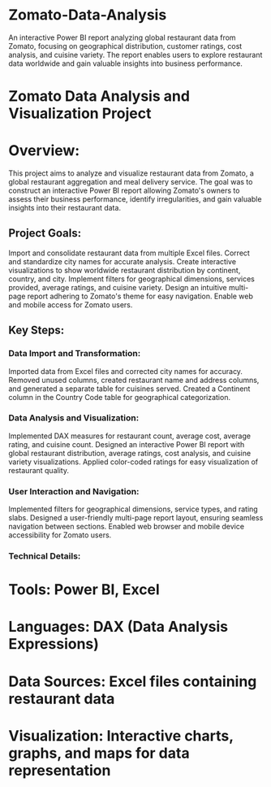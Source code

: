 # Zomato-Data-Analysis
An interactive Power BI report analyzing global restaurant data from Zomato, focusing on geographical distribution, customer ratings, cost analysis, and cuisine variety. The report enables users to explore restaurant data worldwide and gain valuable insights into business performance.

# Zomato Data Analysis and Visualization Project
# Overview:
This project aims to analyze and visualize restaurant data from Zomato, a global restaurant aggregation and meal delivery service. The goal was to construct an interactive Power BI report allowing Zomato's owners to assess their business performance, identify irregularities, and gain valuable insights into their restaurant data.

## Project Goals:
Import and consolidate restaurant data from multiple Excel files.
Correct and standardize city names for accurate analysis.
Create interactive visualizations to show worldwide restaurant distribution by continent, country, and city.
Implement filters for geographical dimensions, services provided, average ratings, and cuisine variety.
Design an intuitive multi-page report adhering to Zomato's theme for easy navigation.
Enable web and mobile access for Zomato users.

## Key Steps:

### Data Import and Transformation:

Imported data from Excel files and corrected city names for accuracy.
Removed unused columns, created restaurant name and address columns, and generated a separate table for cuisines served.
Created a Continent column in the Country Code table for geographical categorization.

### Data Analysis and Visualization:

Implemented DAX measures for restaurant count, average cost, average rating, and cuisine count.
Designed an interactive Power BI report with global restaurant distribution, average ratings, cost analysis, and cuisine variety visualizations.
Applied color-coded ratings for easy visualization of restaurant quality.

### User Interaction and Navigation:

Implemented filters for geographical dimensions, service types, and rating slabs.
Designed a user-friendly multi-page report layout, ensuring seamless navigation between sections.
Enabled web browser and mobile device accessibility for Zomato users.

### Technical Details:
# Tools: Power BI, Excel
# Languages: DAX (Data Analysis Expressions)
# Data Sources: Excel files containing restaurant data
# Visualization: Interactive charts, graphs, and maps for data representation

